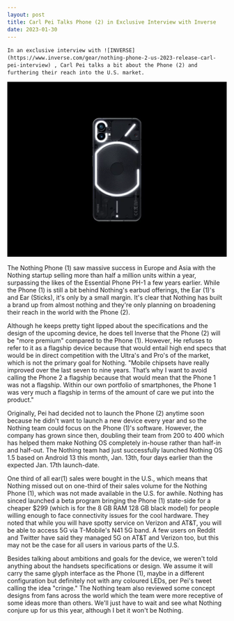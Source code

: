 ```yaml
---
layout: post
title: Carl Pei Talks Phone (2) in Exclusive Interview with Inverse
date: 2023-01-30
---
```


`In an exclusive interview with ![INVERSE](https://www.inverse.com/gear/nothing-phone-2-us-2023-release-carl-pei-interview) , Carl Pei talks a bit about the Phone (2) and furthering their reach into the U.S. market.`

![Nothing Phone (1) in black with the Glyph Interface glowing.](/images/nothing-phone-1.webp)

The Nothing Phone (1) saw massive success in Europe and Asia with the Nothing startup selling more than half a million units within a year, surpassing the likes of the Essential Phone PH-1 a few years earlier. While the Phone (1) is still a bit behind Nothing's earbud offerings, the Ear (1)'s and Ear (Sticks), it's only by a small margin. It's clear that Nothing has built a brand up from almost nothing and they're only planning on broadening their reach in the world with the Phone (2). 

Although he keeps pretty tight lipped about the specifications and the design of the upcoming device, he does tell Inverse that the Phone (2) will be "more premium" compared to the Phone (1). However, He refuses to refer to it as a flagship device because that would entail high end specs that would be in direct competition with the Ultra's and Pro's of the market, which is not the primary goal for Nothing. "Mobile chipsets have really improved over the last seven to nine years. That’s why I want to avoid calling the Phone 2 a flagship because that would mean that the Phone 1 was not a flagship. Within our own portfolio of smartphones, the Phone 1 was very much a flagship in terms of the amount of care we put into the product."

Originally, Pei had decided not to launch the Phone (2) anytime soon because he didn't want to launch a new device every year and so the Nothing team could focus on the Phone (1)'s software. However, the company has grown since then, doubling their team from 200 to 400 which has helped them make Nothing OS completely in-house rather than half-in and half-out. The Nothing team had just successfully launched Nothing OS 1.5 based on Android 13 this month, Jan. 13th, four days earlier than the expected Jan. 17th launch-date. 

One third of all ear(1) sales were bought in the U.S., which means that Nothing missed out on one-third of their sales volume for the Nothing Phone (1), which was not made available in the U.S. for awhile. Nothing has sinced launched a beta program bringing the Phone (1) state-side for a cheaper $299 (which is for the 8 GB RAM 128 GB black model) for people willing enough to face connectivity issues for the cool hardware. They noted that while you will have spotty service on Verizon and AT&T, you will be able to access 5G via T-Mobile's N41 5G band. A few users on Reddit and Twitter have said they managed 5G on AT&T and Verizon too, but this may not be the case for all users in various parts of the U.S.

Besides talking about ambitions and goals for the device, we weren't told anything about the handsets specifications or design. We assume it will carry the same glyph interface as the Phone (1), maybe in a different configuration but definitely not with any coloured LEDs, per Pei's tweet calling the idea "cringe." The Nothing team also reviewed some concept designs from fans across the world which the team were more receptive of some ideas more than others. We'll just have to wait and see what Nothing conjure up for us this year, although I bet it won't be Nothing. 
